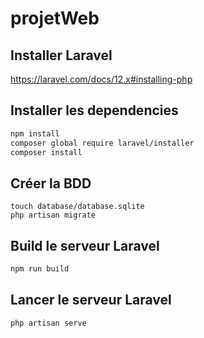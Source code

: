 # projetWeb

## Installer Laravel
https://laravel.com/docs/12.x#installing-php

## Installer les dependencies
```bash
npm install
composer global require laravel/installer
composer install
```

## Créer la BDD
```
touch database/database.sqlite
php artisan migrate
```

## Build le serveur Laravel
```bash
npm run build
```

## Lancer le serveur Laravel
```bash
php artisan serve
```
